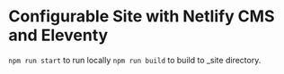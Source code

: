 # Configurable Site with Netlify CMS and Eleventy
``` npm run start ```
to run locally
``` npm run build ```
to build to _site directory.
